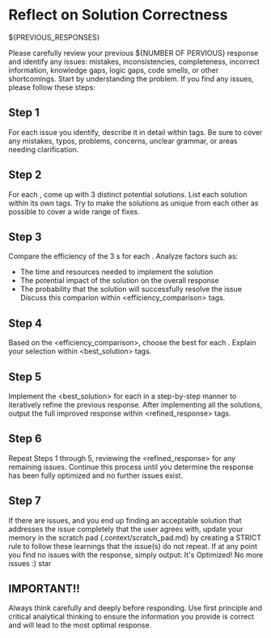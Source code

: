 # Reflect on Solution Correctness

${PREVIOUS_RESPONSES}

Please carefully review your previous ${NUMBER OF PERVIOUS} response and identify any issues: mistakes, inconsistencies, completeness, incorrect information, knowledge gaps, logic gaps, code smells, or other shortcomings. Start by understanding the problem. If you find any issues, please follow these steps:

## Step 1

For each issue you identify, describe it in detail within <issue> tags. Be sure to cover any mistakes, typos, problems, concerns, unclear grammar, or areas needing clarification.

## Step 2

For each <issue>, come up with 3 distinct potential solutions. List each solution within its own <solution> tags. Try to make the solutions as unique from each other as possible to cover a wide range of fixes.

## Step 3

Compare the efficiency of the 3 <solution>s for each <issue>. Analyze factors such as:

- The time and resources needed to implement the solution
- The potential impact of the solution on the overall response
- The probability that the solution will successfully resolve the issue
Discuss this comparion within <efficiency_comparison> tags.

## Step 4

Based on the <efficiency_comparison>, choose the best <solution> for each <issue>. Explain your selection within <best_solution> tags.

## Step 5

Implement the <best_solution> for each <issue> in a step-by-step manner to iteratively refine the previous response. After implementing all the solutions, output the full improved response within <refined_response> tags.

## Step 6

Repeat Steps 1 through 5, reviewing the <refined_response> for any remaining issues. Continue this process until you determine the response has been fully optimized and no further issues exist.

## Step 7

If there are issues, and you end up finding an acceptable solution that addresses the issue completely that the user agrees with, update your memory in the scratch pad (.context/scratch_pad.md) by creating a STRICT rule to follow these learnings that the issue(s) do not repeat.
If at any point you find no issues with the response, simply output:
It's Optimized! No more issues :) star

## IMPORTANT!!

Always think carefully and deeply before responding. Use first principle and critical analytical thinking to ensure the information you provide is correct and will lead to the most optimal response.
